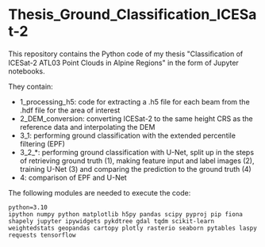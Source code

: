 # Thesis_Ground_Classification_ICESat-2

This repository contains the Python code of my thesis "Classiﬁcation of ICESat-2 ATL03 Point Clouds in Alpine Regions" in the form of Jupyter notebooks.

They contain:
- 1_processing_h5: code for extracting a .h5 file for each beam from the .hdf file for the area of interest
- 2_DEM_conversion: converting ICESat-2 to the same height CRS as the reference data and interpolating the DEM
- 3_1: performing ground classification with the extended percentile filtering (EPF)
- 3_2_*: performing ground classification with U-Net, split up in the steps of retrieving ground truth (1), making feature input and label images (2), training U-Net (3) and comparing the prediction to the ground truth (4)
- 4: comparison of EPF and U-Net

The following modules are needed to execute the code:

```
python=3.10
ipython numpy python matplotlib h5py pandas scipy pyproj pip fiona shapely jupyter ipywidgets pykdtree gdal tqdm scikit-learn weightedstats geopandas cartopy plotly rasterio seaborn pytables laspy requests tensorflow
```
